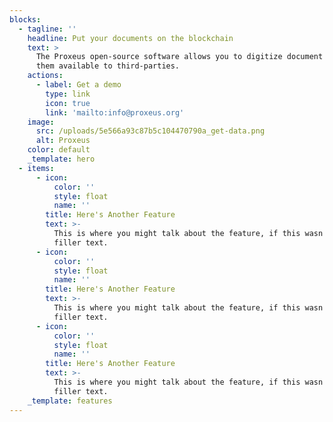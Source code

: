 ```yaml
---
blocks:
  - tagline: ''
    headline: Put your documents on the blockchain
    text: >
      The Proxeus open-source software allows you to digitize document and make
      them available to third-parties.
    actions:
      - label: Get a demo
        type: link
        icon: true
        link: 'mailto:info@proxeus.org'
    image:
      src: /uploads/5e566a93c87b5c104470790a_get-data.png
      alt: Proxeus
    color: default
    _template: hero
  - items:
      - icon:
          color: ''
          style: float
          name: ''
        title: Here's Another Feature
        text: >-
          This is where you might talk about the feature, if this wasn't just
          filler text.
      - icon:
          color: ''
          style: float
          name: ''
        title: Here's Another Feature
        text: >-
          This is where you might talk about the feature, if this wasn't just
          filler text.
      - icon:
          color: ''
          style: float
          name: ''
        title: Here's Another Feature
        text: >-
          This is where you might talk about the feature, if this wasn't just
          filler text.
    _template: features
---
```


